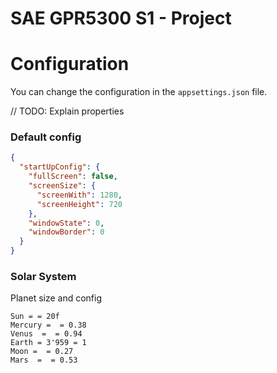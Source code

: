 # SAE GPR5300 S1 - Project


# Configuration

You can change the configuration in the ``appsettings.json`` file.

// TODO: Explain properties

### Default config
```json
{
  "startUpConfig": {
    "fullScreen": false,
    "screenSize": {
      "screenWith": 1280,
      "screenHeight": 720
    },
    "windowState": 0,
    "windowBorder": 0
  }
}
```

### Solar System
Planet size and config
```
Sun = = 20f
Mercury =  = 0.38
Venus  =  = 0.94
Earth = 3'959 = 1
Moon =  = 0.27
Mars  =  = 0.53
```